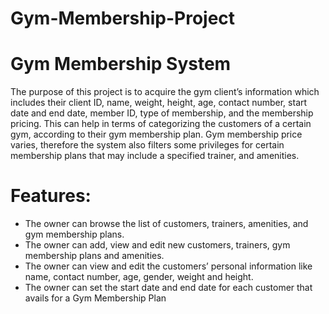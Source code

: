# Gym-Membership-Project

# Gym Membership System

The purpose of this project is to acquire the gym client’s information which includes their client ID, name, weight, height, age, contact number, start date and end date, member ID, type of membership,  and the membership pricing. This can help in terms of categorizing the customers of a certain gym, according to their gym membership plan. Gym membership price varies, therefore the system also filters some privileges for certain membership plans that may include a specified trainer, and amenities.


# Features:

* The owner can browse the list of customers, trainers, amenities, and gym membership plans.
* The owner can add, view and edit new customers, trainers, gym membership plans and amenities.
* The owner can view and edit the customers’ personal information like name, contact number, age, gender, weight and height.
* The owner can set the start date and end date for each customer that avails for a Gym Membership Plan
